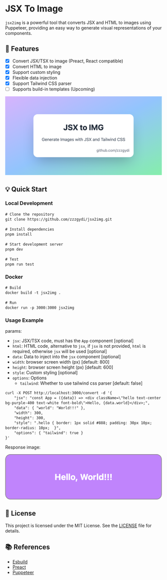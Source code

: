 # JSX To Image

`jsx2img` is a powerful tool that converts JSX and HTML to images using Puppeteer, providing an easy way to generate visual representations of your components.

## 🌟 Features

- [x] Convert JSX/TSX to image (Preact, React compatible)
- [x] Convert HTML to image
- [x] Support custom styling
- [x] Flexible data injection
- [x] Support Tailwind CSS parser
- [ ] Supports build-in templates (Upcoming)

![image](./docs/example-1.png)

## 💡 Quick Start

### Local Development

```
# Clone the repository
git clone https://github.com/zzzgydi/jsx2img.git

# Install dependencies
pnpm install

# Start development server
pnpm dev

# Test
pnpm run test
```

### Docker

```
# Build
docker build -t jsx2img .

# Run
docker run -p 3000:3000 jsx2img
```

### Usage Example

params:

- `jsx`: JSX/TSX code, must has the `App` component [optional]
- `html`: HTML code, alternative to `jsx`, if `jsx` is not provided, `html` is required, otherwise `jsx` will be used [optional]
- `data`: Data to inject into the `jsx` component [optional]
- `width`: browser screen width (px) [default: 800]
- `height`: browser screen height (px) [default: 600]
- `style`: Custom styling [optional]
- `options`: Options
  - `tailwind`: Whether to use tailwind css parser [default: false]

```
curl -X POST http://localhost:3000/convert -d '{
    "jsx": "const App = ({data}) => <div className=\"hello text-center bg-purple-400 text-white font-bold\">Hello, {data.world}</div>;",
    "data": { "world": "World!!!" },
    "width": 300,
    "height": 300,
    "style": ".hello { border: 1px solid #888; padding: 30px 10px; border-radius: 10px;  }",
    "options": { "tailwind": true }
}'
```

Response image:

![image](./docs/example-2.png)

## 📝 License

This project is licensed under the MIT License. See the [LICENSE](LICENSE) file for details.

## 📚 References

- [Esbuild](https://esbuild.github.io/)
- [Preact](https://preactjs.com/)
- [Puppeteer](https://github.com/puppeteer/puppeteer)
